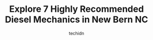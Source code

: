---
layout: ampstory
image: https://images.unsplash.com/photo-1542728212-aca4817f0610?ixlib=rb-4.0.3&ixid=MnwxMjA3fDB8MHxwaG90by1wYWdlfHx8fGVufDB8fHx8&auto=format&fit=crop&w=640&h=853&q=80
author: techidn
featured: false
description: Trust your vehicles maintenance and repairs to the 7 best Diesel Mechanic in New Bern NC, USA. With their extensive experience, cutting-edge technology, and commitment to customer satisfact
title: Explore 7 Highly Recommended Diesel Mechanics in New Bern NC
cover:
   title: Explore 7 Highly Recommended Diesel Mechanics in New Bern NC
   subtitle: Rickpate
   background: https://images.unsplash.com/photo-1542728212-aca4817f0610?ixlib=rb-4.0.3&ixid=MnwxMjA3fDB8MHxwaG90by1wYWdlfHx8fGVufDB8fHx8&auto=format&fit=crop&w=640&h=853&q=80

pages: 
 - layout: thirds
   top: <h1>#1 Blacks Tire & Auto Service</h1>
   bottom: "<p>Ive been going to BTS for years, and recently my husband started going there as well. We wont trust anyone else with our cars! They are always so quick, and most import</p>"
   background: https://www.knot35.com/toplist/wp-content/uploads/2023/06/best-diesel-mechanic-1-in-new-bern-nc-1685834887.jpeg
   backgroundblur: true
 - layout: thirds
   top: <h1>#2 J&J Automotive</h1>
   bottom: "<p>2591 US-70, New Bern, NC 28560, United States</p>"
   background: https://www.knot35.com/toplist/wp-content/uploads/2023/06/best-diesel-mechanic-2-in-new-bern-nc-1685834888.jpeg
   cta:
      link: https://www.knot35.com/toplist/explore-7-highly-recommended-diesel-mechanics-in-new-bern-nc/
      text: Explore 7 Highly Recommended Diesel Mechanics in New Bern NC
 - layout: thirds
   top: <h1>#3 Hunnings Inc</h1>
   bottom: "<p>3409 NC-55 East, New Bern, NC 28560, United States</p>"
   background: https://www.knot35.com/toplist/wp-content/uploads/2023/06/best-diesel-mechanic-3-in-new-bern-nc-1685834888.jpeg
   cta:
      link: https://www.knot35.com/toplist/explore-7-highly-recommended-diesel-mechanics-in-new-bern-nc/
      text: Explore 7 Highly Recommended Diesel Mechanics in New Bern NC
 - layout: thirds
   top: <h1>#4 Neuse Boulevard Service Center</h1>
   bottom: "<p>2300 Neuse Blvd, New Bern, NC 28560, United States</p>"
   background: https://images.unsplash.com/photo-1509114397022-ed747cca3f65?ixlib=rb-4.0.3&ixid=MnwxMjA3fDB8MHxwaG90by1wYWdlfHx8fGVufDB8fHx8&auto=format&fit=crop&w=640&h=853&q=80
   cta:
      link: https://www.knot35.com/toplist/explore-7-highly-recommended-diesel-mechanics-in-new-bern-nc/
      text: Explore 7 Highly Recommended Diesel Mechanics in New Bern NC
 - layout: thirds
   top: <h1>#5 Martin Auto Services</h1>
   bottom: "<p>3491 Martin Dr, New Bern, NC 28562, United States</p>"
   background: https://images.unsplash.com/photo-1527066579998-dbbae57f45ce?ixlib=rb-4.0.3&ixid=MnwxMjA3fDB8MHxwaG90by1wYWdlfHx8fGVufDB8fHx8&auto=format&fit=crop&w=640&h=853&q=80
   cta:
      link: https://www.knot35.com/toplist/explore-7-highly-recommended-diesel-mechanics-in-new-bern-nc/
      text: Explore 7 Highly Recommended Diesel Mechanics in New Bern NC
 - layout: thirds
   top: <h1>#6 Convenient Auto Care</h1>
   bottom: "<p>2004 Oaks Rd, New Bern, NC 28560, United States</p>"
   background: https://images.unsplash.com/photo-1534312527009-56c7016453e6?ixlib=rb-4.0.3&ixid=MnwxMjA3fDB8MHxwaG90by1wYWdlfHx8fGVufDB8fHx8&auto=format&fit=crop&w=640&h=853&q=80
   cta:
      link: https://www.knot35.com/toplist/explore-7-highly-recommended-diesel-mechanics-in-new-bern-nc/
      text: Explore 7 Highly Recommended Diesel Mechanics in New Bern NC
 - layout: thirds
   top: <h1>#7 Heavy Duty Truck & Diesel Repair</h1>
   bottom: "<p>2705 US-70, New Bern, NC 28560, United States</p>"
   background: https://images.unsplash.com/photo-1536745287225-21d689278fd1?ixlib=rb-4.0.3&ixid=MnwxMjA3fDB8MHxwaG90by1wYWdlfHx8fGVufDB8fHx8&auto=format&fit=crop&w=640&h=853&q=80
   cta:
      link: https://www.knot35.com/toplist/explore-7-highly-recommended-diesel-mechanics-in-new-bern-nc/
      text: Explore 7 Highly Recommended Diesel Mechanics in New Bern NC
 - layout: thirds
   middle: Continue reading...
   background: https://images.unsplash.com/photo-1604871000636-074fa5117945?ixlib=rb-4.0.3&ixid=MnwxMjA3fDB8MHxwaG90by1wYWdlfHx8fGVufDB8fHx8&auto=format&fit=crop&w=640&h=853&q=80
   cta:
      link: https://www.knot35.com/toplist/explore-7-highly-recommended-diesel-mechanics-in-new-bern-nc/
      text: Explore 7 Highly Recommended Diesel Mechanics in New Bern NC
      
---